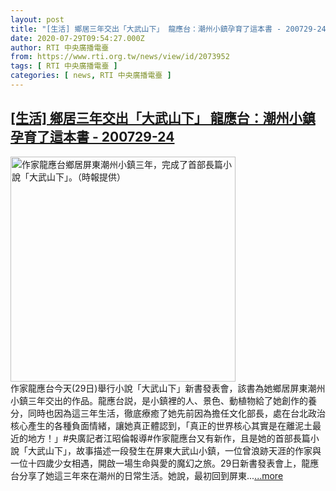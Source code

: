 ```yaml
---
layout: post
title: "[生活] 鄉居三年交出「大武山下」 龍應台：潮州小鎮孕育了這本書 - 200729-24"
date: 2020-07-29T09:54:27.000Z
author: RTI 中央廣播電臺
from: https://www.rti.org.tw/news/view/id/2073952
tags: [ RTI 中央廣播電臺 ]
categories: [ news, RTI 中央廣播電臺 ]
---
```

<!--1596016467000-->
[[生活] 鄉居三年交出「大武山下」 龍應台：潮州小鎮孕育了這本書 - 200729-24](https://www.rti.org.tw/news/view/id/2073952)
------

<div>
<img src="https://static.rti.org.tw/assets/thumbnails/2020/07/29/7b7a79a74e7a9f8d7d9044ea49bac5e5.jpg" width="360" alt="作家龍應台鄉居屏東潮州小鎮三年，完成了首部長篇小說「大武山下」。（時報提供）" title="作家龍應台鄉居屏東潮州小鎮三年，完成了首部長篇小說「大武山下」。（時報提供）"><br>作家龍應台今天(29日)舉行小說「大武山下」新書發表會，該書為她鄉居屏東潮州小鎮三年交出的作品。龍應台説，是小鎮裡的人、景色、動植物給了她創作的養分，同時也因為這三年生活，徹底療癒了她先前因為擔任文化部長，處在台北政治核心產生的各種負面情緒，讓她真正體認到，「真正的世界核心其實是在離泥土最近的地方！」#央廣記者江昭倫報導#作家龍應台又有新作，且是她的首部長篇小說「大武山下」，故事描述一段發生在屏東大武山小鎮，一位曾浪跡天涯的作家與一位十四歲少女相遇，開啟一場生命與愛的魔幻之旅。29日新書發表會上，龍應台分享了她這三年來在潮州的日常生活。她說，最初回到屏東...<a target="_blank" href="https://www.rti.org.tw/news/view/id/2073952">...more</a>
</div>
